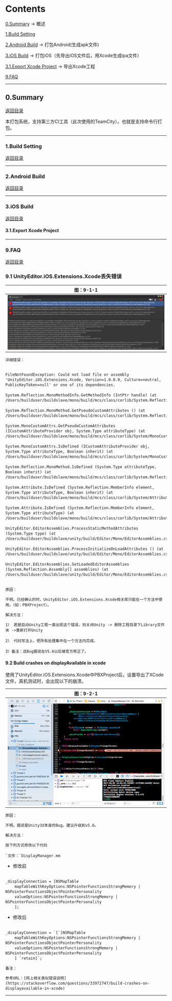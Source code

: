 # Contents

[0.Summary](Build.md#0summary) -> 概述

[1.Build Setting](Build.md#1buildsetting)

[2.Android Build](Build.md#2android-build)  -> 打包Android(生成apk文件)

[3.iOS Build](Build.md#3ios-build) -> 打包iOS（先导出iOS文件后，用Xcode生成ipa文件） 

[3.1.Export Xcode Project](Build.md#31export-xcode-project) -> 导出Xcode工程

[9.FAQ](Build.md#9faq)

--------------------------------

## 0.Summary
[返回目录](./build.md#contents)

本打包系统，支持第三方CI工具（此次使用的TeamCity）。也就是支持命令行打包。

--------------------------------

### 1.Build Setting
[返回目录](./build.md#contents)

--------------------------------

### 2.Android Build
[返回目录](./build.md#contents)

--------------------------------

### 3.iOS Build
[返回目录](./build.md#contents)

#### 3.1.Export Xcode Project

--------------------------------

### 9.FAQ
[返回目录](./build.md#contents)

### 9.1 UnityEditor.iOS.Extensions.Xcode丢失错误

| 图：9-1-1     | 
|:-------------:|
|![](ReadMe/Build/iOSExtensionsXcodeError.png)|

`详细错误：`
<pre><code>
FileNotFoundException: Could not load file or assembly 'UnityEditor.iOS.Extensions.Xcode, Version=1.0.0.0, Culture=neutral, PublicKeyToken=null' or one of its dependencies.

System.Reflection.MonoMethodInfo.GetMethodInfo (IntPtr handle) (at /Users/builduser/buildslave/mono/build/mcs/class/corlib/System.Reflection/MonoMethod.cs:59)

System.Reflection.MonoMethod.GetPseudoCustomAttributes () (at /Users/builduser/buildslave/mono/build/mcs/class/corlib/System.Reflection/MonoMethod.cs:293)

System.MonoCustomAttrs.GetPseudoCustomAttributes (ICustomAttributeProvider obj, System.Type attributeType) (at /Users/builduser/buildslave/mono/build/mcs/class/corlib/System/MonoCustomAttrs.cs:78)

System.MonoCustomAttrs.IsDefined (ICustomAttributeProvider obj, System.Type attributeType, Boolean inherit) (at /Users/builduser/buildslave/mono/build/mcs/class/corlib/System/MonoCustomAttrs.cs:301)

System.Reflection.MonoMethod.IsDefined (System.Type attributeType, Boolean inherit) (at /Users/builduser/buildslave/mono/build/mcs/class/corlib/System.Reflection/MonoMethod.cs:274)

System.Attribute.IsDefined (System.Reflection.MemberInfo element, System.Type attributeType, Boolean inherit) (at /Users/builduser/buildslave/mono/build/mcs/class/corlib/System/Attribute.cs:326)

System.Attribute.IsDefined (System.Reflection.MemberInfo element, System.Type attributeType) (at /Users/builduser/buildslave/mono/build/mcs/class/corlib/System/Attribute.cs:299)

UnityEditor.EditorAssemblies.ProcessStaticMethodAttributes (System.Type type) (at /Users/builduser/buildslave/unity/build/Editor/Mono/EditorAssemblies.cs:97)

UnityEditor.EditorAssemblies.ProcessInitializeOnLoadAttributes () (at /Users/builduser/buildslave/unity/build/Editor/Mono/EditorAssemblies.cs:141)

UnityEditor.EditorAssemblies.SetLoadedEditorAssemblies (System.Reflection.Assembly[] assemblies) (at /Users/builduser/buildslave/unity/build/Editor/Mono/EditorAssemblies.cs:63)

</code></pre>

`原因：`

    不明。已经确认的时，UnityEditor.iOS.Extensions.Xcode相关库只能在一个方法中使用。（如：PBXProject）。

`解决方法：`

    1） 若是启动Unity工程一直出现这个错误，则关闭Unity -> 删除工程目录下Library文件夹 ->重新打开Unity
    
    2） 代码写法上，把所有处理集中在一个方法内完成。
    
    3）备注：这Bug据说在V5.6以后被官方修正了。


#### 9.2 Build crashes on displayAvailable in xcode

使用了UnityEditor.iOS.Extensions.Xcode中PBXProject后，设置导出了XCode文件，真机测试时，会出现以下的崩溃。

| 图：9-2-1     | 
|:-------------:|
|![](ReadMe/Build/BuildCrashesOnDisplayAvailableInXcode.png)|

`原因：`

    不明。据说是Unity3d本身的Bug。建议升级到v5.6。

`解决方法：`

    按下列方式修改以下代码
    
    `文件：`DisplayManager.mm
    

* 修改前

<pre><code>
_displayConnection = [NSMapTable
    mapTableWithKeyOptions:NSPointerFunctionsStrongMemory | NSPointerFunctionsObjectPointerPersonality
    valueOptions:NSPointerFunctionsStrongMemory | NSPointerFunctionsObjectPointerPersonality
    ];
</pre></code>

* 修改后

<pre><code>
_displayConnection = `[`[NSMapTable
    mapTableWithKeyOptions:NSPointerFunctionsStrongMemory | NSPointerFunctionsObjectPointerPersonality
    valueOptions:NSPointerFunctionsStrongMemory | NSPointerFunctionsObjectPointerPersonality
    ] `retain]`;
</pre></code>

`备注：`

    参考URL：[网上相关类似错误说明](https://stackoverflow.com/questions/33972747/build-crashes-on-displayavailable-in-xcode)

--------------------------------
